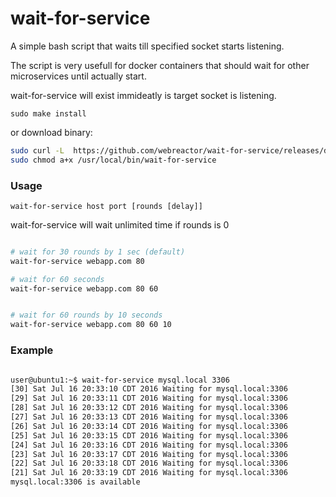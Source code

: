 wait-for-service
================

A simple bash script that waits till specified socket starts listening.

The script is very usefull for docker containers that should wait for other microservices until actually start.

wait-for-service will exist immideatly is target socket is listening.

`sudo make install`

or download binary:

```bash
sudo curl -L  https://github.com/webreactor/wait-for-service/releases/download/0.0.1/wait-for-service > /usr/local/bin/wait-for-service
sudo chmod a+x /usr/local/bin/wait-for-service
```


### Usage

`wait-for-service host port [rounds [delay]]`

wait-for-service will wait unlimited time if rounds is 0 

```bash

# wait for 30 rounds by 1 sec (default)
wait-for-service webapp.com 80

# wait for 60 seconds
wait-for-service webapp.com 80 60


# wait for 60 rounds by 10 seconds
wait-for-service webapp.com 80 60 10

```

### Example

```bash

user@ubuntu1:~$ wait-for-service mysql.local 3306
[30] Sat Jul 16 20:33:10 CDT 2016 Waiting for mysql.local:3306
[29] Sat Jul 16 20:33:11 CDT 2016 Waiting for mysql.local:3306
[28] Sat Jul 16 20:33:12 CDT 2016 Waiting for mysql.local:3306
[27] Sat Jul 16 20:33:13 CDT 2016 Waiting for mysql.local:3306
[26] Sat Jul 16 20:33:14 CDT 2016 Waiting for mysql.local:3306
[25] Sat Jul 16 20:33:15 CDT 2016 Waiting for mysql.local:3306
[24] Sat Jul 16 20:33:16 CDT 2016 Waiting for mysql.local:3306
[23] Sat Jul 16 20:33:17 CDT 2016 Waiting for mysql.local:3306
[22] Sat Jul 16 20:33:18 CDT 2016 Waiting for mysql.local:3306
[21] Sat Jul 16 20:33:19 CDT 2016 Waiting for mysql.local:3306
mysql.local:3306 is available


```